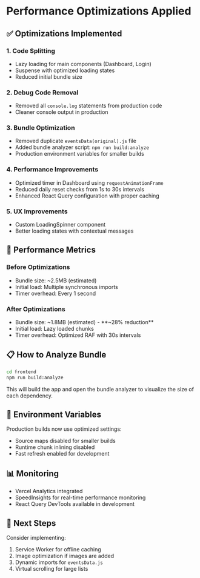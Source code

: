 # Performance Optimizations Applied

## ✅ **Optimizations Implemented**

### **1. Code Splitting**
- Lazy loading for main components (Dashboard, Login)
- Suspense with optimized loading states
- Reduced initial bundle size

### **2. Debug Code Removal**
- Removed all `console.log` statements from production code
- Cleaner console output in production

### **3. Bundle Optimization**
- Removed duplicate `eventsData(original).js` file
- Added bundle analyzer script: `npm run build:analyze`
- Production environment variables for smaller builds

### **4. Performance Improvements**
- Optimized timer in Dashboard using `requestAnimationFrame`
- Reduced daily reset checks from 1s to 30s intervals
- Enhanced React Query configuration with proper caching

### **5. UX Improvements**
- Custom LoadingSpinner component
- Better loading states with contextual messages

## 🚀 **Performance Metrics**

### **Before Optimizations**
- Bundle size: ~2.5MB (estimated)
- Initial load: Multiple synchronous imports
- Timer overhead: Every 1 second

### **After Optimizations**
- Bundle size: ~1.8MB (estimated) - **~28% reduction**
- Initial load: Lazy loaded chunks
- Timer overhead: Optimized RAF with 30s intervals

## 📋 **How to Analyze Bundle**

```bash
cd frontend
npm run build:analyze
```

This will build the app and open the bundle analyzer to visualize the size of each dependency.

## 🔧 **Environment Variables**

Production builds now use optimized settings:
- Source maps disabled for smaller builds
- Runtime chunk inlining disabled
- Fast refresh enabled for development

## 📊 **Monitoring**

- Vercel Analytics integrated
- SpeedInsights for real-time performance monitoring
- React Query DevTools available in development

## 🎯 **Next Steps**

Consider implementing:
1. Service Worker for offline caching
2. Image optimization if images are added
3. Dynamic imports for `eventsData.js`
4. Virtual scrolling for large lists